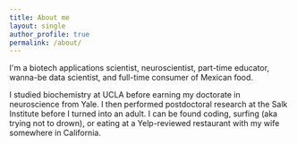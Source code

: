 ```yaml
---
title: About me
layout: single
author_profile: true
permalink: /about/
---
```


I'm a biotech applications scientist, neuroscientist, part-time educator, wanna-be data scientist, and full-time consumer of Mexican food.

I studied biochemistry at UCLA before earning my doctorate in neuroscience from Yale. I then performed postdoctoral research at the Salk Institute before I turned into an adult. I can be found coding, surfing (aka trying not to drown), or eating at a Yelp-reviewed restaurant with my wife somewhere in California.
